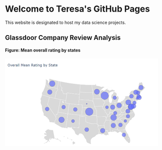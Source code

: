 # Welcome to Teresa's GitHub Pages

This website is designated to host my data science projects.

## Glassdoor Company Review Analysis
#### Figure: Mean overall rating by states

![Image of Plot](rating_by_states.png)

